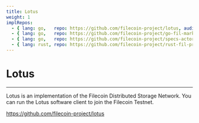 ```yaml
---
title: Lotus
weight: 1
implRepos: 
  - { lang: go,   repo: https://github.com/filecoin-project/lotus, auditState: done, auditDate: '2020-07-31' }
  - { lang: go,   repo: https://github.com/filecoin-project/go-fil-markets, auditState: done, auditDate: '2020-07-31' }
  - { lang: go,   repo: https://github.com/filecoin-project/specs-actors, auditState: done, auditDate: '2020-07-31' }
  - { lang: rust, repo: https://github.com/filecoin-project/rust-fil-proofs }
---
```


# Lotus
---

Lotus is an implementation of the Filecoin Distributed Storage Network. You can run the Lotus software client to join the Filecoin Testnet.

https://github.com/filecoin-project/lotus


